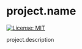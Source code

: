 # project.name

[![License: MIT](https://img.shields.io/badge/License-MIT-yellow.svg)](https://opensource.org/licenses/MIT)

project.description

